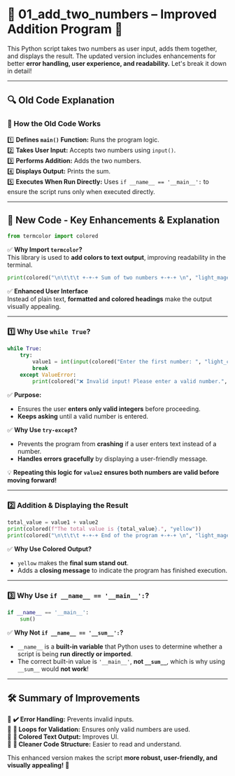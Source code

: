 # **📝 01_add_two_numbers – Improved Addition Program** 🚀  

This Python script takes two numbers as user input, adds them together, and displays the result. The updated version includes enhancements for better **error handling, user experience, and readability.** Let's break it down in detail!  

---

## **🔍 Old Code Explanation**  

### **🔹 How the Old Code Works**
1️⃣ **Defines `main()` Function:** Runs the program logic.  
2️⃣ **Takes User Input:** Accepts two numbers using `input()`.  
3️⃣ **Performs Addition:** Adds the two numbers.  
4️⃣ **Displays Output:** Prints the sum.  
5️⃣ **Executes When Run Directly:** Uses `if __name__ == '__main__':` to ensure the script runs only when executed directly.  

---

## **🔄 New Code - Key Enhancements & Explanation**  

```python
from termcolor import colored
```
✅ **Why Import `termcolor`?**  
This library is used to **add colors to text output**, improving readability in the terminal.  

```python
print(colored("\n\t\t\t +-+-+ Sum of two numbers +-+-+ \n", "light_magenta"))
```
✅ **Enhanced User Interface**  
Instead of plain text, **formatted and colored headings** make the output visually appealing.  

---

### **1️⃣ Why Use `while True`?**
```python
while True:
    try:
        value1 = int(input(colored("Enter the first number: ", "light_cyan")))
        break
    except ValueError:
        print(colored("❌ Invalid input! Please enter a valid number.", "red"))
```
✅ **Purpose:**  
- Ensures the user **enters only valid integers** before proceeding.  
- **Keeps asking** until a valid number is entered.  

✅ **Why Use `try-except`?**  
- Prevents the program from **crashing** if a user enters text instead of a number.  
- **Handles errors gracefully** by displaying a user-friendly message.  

💡 **Repeating this logic for `value2` ensures both numbers are valid before moving forward!**  

---

### **2️⃣ Addition & Displaying the Result**
```python
total_value = value1 + value2
print(colored(f"The total value is {total_value}.", "yellow"))
print(colored("\n\t\t\t +-+-+ End of the program +-+-+ \n", "light_magenta"))
```
✅ **Why Use Colored Output?**  
- `yellow` makes the **final sum stand out**.  
- Adds a **closing message** to indicate the program has finished execution.  

---

### **3️⃣ Why Use `if __name__ == '__main__':`?**
```python
if __name__ == '__main__':
    sum()
```
✅ **Why Not `if __name__ == '__sum__':`?**  
- `__name__` is a **built-in variable** that Python uses to determine whether a script is being **run directly or imported**.  
- The correct built-in value is `'__main__'`, **not `__sum__`**, which is why using `__sum__` would **not work**!  

---

## **🛠️ Summary of Improvements**  
🔹 **✔️ Error Handling:** Prevents invalid inputs.  
🔹 **🔄 Loops for Validation:** Ensures only valid numbers are used.  
🔹 **🎨 Colored Text Output:** Improves UI.  
🔹 **📜 Cleaner Code Structure:** Easier to read and understand.  

This enhanced version makes the script **more robust, user-friendly, and visually appealing!** 🚀
